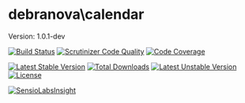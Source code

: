 debranova\calendar
==================

Version: 1.0.1-dev

[![Build Status](https://travis-ci.org/debranova/calendar.svg?branch=develop)](https://travis-ci.org/debranova/calendar)
[![Scrutinizer Code Quality](https://scrutinizer-ci.com/g/debranova/calendar/badges/quality-score.png?b=develop)](https://scrutinizer-ci.com/g/debranova/calendar/?branch=develop)
[![Code Coverage](https://scrutinizer-ci.com/g/debranova/calendar/badges/coverage.png?b=develop)](https://scrutinizer-ci.com/g/debranova/calendar/?branch=develop)

[![Latest Stable Version](https://poser.pugx.org/debranova/calendar/v/stable.svg)](https://packagist.org/packages/debranova/calendar) 
[![Total Downloads](https://poser.pugx.org/debranova/calendar/downloads.svg)](https://packagist.org/packages/debranova/calendar) 
[![Latest Unstable Version](https://poser.pugx.org/debranova/calendar/v/unstable.svg)](https://packagist.org/packages/debranova/calendar) 
[![License](https://poser.pugx.org/debranova/calendar/license.svg)](https://packagist.org/packages/debranova/calendar)

[![SensioLabsInsight](https://insight.sensiolabs.com/projects/ad8f175c-b8ec-4b8b-9dc6-08cbe392650d/mini.png)](https://insight.sensiolabs.com/projects/ad8f175c-b8ec-4b8b-9dc6-08cbe392650d)